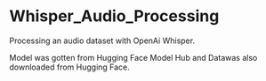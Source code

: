 # Whisper_Audio_Processing
Processing an audio dataset with OpenAi Whisper.

Model was gotten from Hugging Face Model Hub and Datawas also downloaded from Hugging Face.
